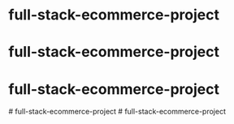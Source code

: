 # full-stack-ecommerce-project
# full-stack-ecommerce-project
# full-stack-ecommerce-project
#   f u l l - s t a c k - e c o m m e r c e - p r o j e c t  
 #   f u l l - s t a c k - e c o m m e r c e - p r o j e c t  
 